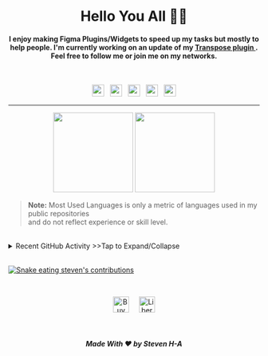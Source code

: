 <h1 align="center"> Hello You All 👋🏼</h1>

<!--

<p align="center">
 <a href="https://github.com/DenverCoder1/readme-typing-svg"><img src="https://readme-typing-svg.herokuapp.com?lines=Hello+World+.+.+.;Lorem+Ipsum+.+.+.&center=true&width=500&height=50&font=default"></a>
</p>

-->

<!--BIO-->

<h4 align="center">I enjoy making Figma Plugins/Widgets to speed up my tasks but mostly to help people. I'm currently working on an update of my <a href="https://github.com/mrstev3n/Transpose-plugin"> Transpose plugin </a>. Feel free to follow me or join me on my networks.</h4>
<br>

<div align="center">

<a href="https://figma.com/@steven"><img src="https://img.shields.io/badge/figma-%23F24E1E.svg?style=for-the-badge&logo=figma&logoColor=white" height=24></a> &nbsp;
<a href="https://www.polywork.com/mrsteven"><img src="https://img.shields.io/badge/Polywork-543DE0?style=for-the-badge&logo=polywork&logoColor=white" height=24></a> &nbsp;
<a href="https://twitter.com/mrstev3n"><img src="https://img.shields.io/badge/Twitter-%231DA1F2.svg?style=for-the-badge&logo=Twitter&logoColor=white" height=24></a> &nbsp;
<a href="https://www.linkedin.com/in/steven-houessou-adin/"><img src="https://img.shields.io/badge/linkedin-%230077B5.svg?style=for-the-badge&logo=linkedin&logoColor=white" height=24></a> &nbsp;
<a href="mailto:stevenkejjad@gmail.com"><img src="https://img.shields.io/badge/Gmail-D14836?style=for-the-badge&logo=gmail&logoColor=white" height=24></a>

</div>

---

<div align="center">

<a href="#"><img src="https://github-readme-stats.vercel.app/api/top-langs/?username=mrstev3n&layout=compact&theme=default&show_icons=true&locale=en&hide=html&hide_border=true" height=160></a>
<a href="#"><img src="https://github-readme-streak-stats.herokuapp.com/?user=mrstev3n&layout=compact&theme=default&show_icons=true&locale=en&hide=html&hide_border=true" height=160></a>

</div>

> **Note:** Most Used Languages is only a metric of languages used in my public repositories <br/> and do not reflect experience or skill level.

<br/>

<details>
  <summary> Recent GitHub Activity >>Tap to Expand/Collapse
  </summary>

  <br/>

   <a href="#"><img alt="Steven's Activity Graph" src="https://activity-graph.herokuapp.com/graph?username=mrstev3n&custom_title=Steven%20Adin's%20Contribution%20Graph&theme=react-dark&hide=html&hide_border=true" /></a>

</details>

 <br/>

<a href="https://github.com/mrstev3n?tab=repositories"><img alt="Snake eating steven's contributions" src="https://github.com/mrstev3n/mrstev3n/blob/output/github-contribution-grid-snake.svg"/></a>

<!-- <details open>

  <summary><b> Snake on my GitHub contributions</b> <mark>->Tap to Expand/Collapse<-</mark></summary>
  <br/>

   <a href="#"><img alt="Steven's Activity Graph" src="https://github.com/mrstev3n/mrstev3n/blob/output/github-contribution-grid-snake.gif" /></a>
 
</details> -->

<br/>

<p align="center">
<a href="https://www.buymeacoffee.com/mrstev3n"><img alt="Buy Me A Coffee" src="https://www.buymeacoffee.com/assets/img/custom_images/orange_img.png" height=32></a> &nbsp;&nbsp;&nbsp;
<a href="https://liberapay.com/mrstev3n/"><img alt="Liberapay" src="https://img.shields.io/badge/Liberapay-F6C915?style=flat&logo=liberapay&logoColor=black" height=32></a>
</p>

<br/>

<!-- ![visitors](https://visitor-badge.glitch.me/badge?page_id=mrstev3n) -->

<h5 align="center">Made With ❤️ by Steven H-A </h5>
